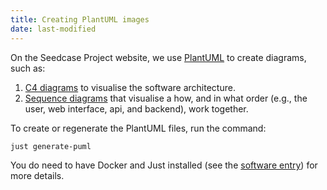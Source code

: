 ```yaml
---
title: Creating PlantUML images
date: last-modified
---
```


On the Seedcase Project website, we use [PlantUML](https://plantuml.com) to create diagrams, such as:

1. [C4 diagrams](https://c4model.com) to visualise the software architecture.
2. [Sequence diagrams](https://plantuml.com/sequence-diagram) that visualise a how, and in what order (e.g., the user, web interface, api, and backend), work together.

To create or regenerate the PlantUML files, run the command:

``` bash
just generate-puml
```

You do need to have Docker and Just installed (see the [software
entry](software.qmd)) for more details.
